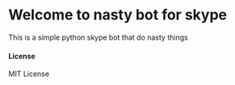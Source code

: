 # Welcome to nasty bot for skype

This is a simple python skype bot that do nasty things 

#### License

MIT License
